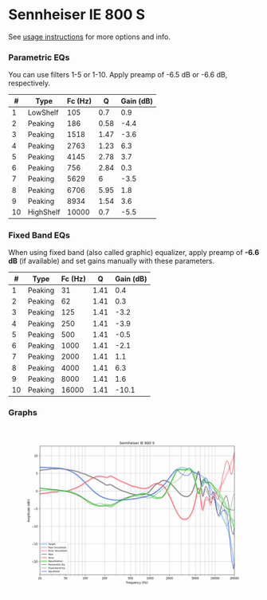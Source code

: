 # Sennheiser IE 800 S
See [usage instructions](https://github.com/jaakkopasanen/AutoEq#usage) for more options and info.

### Parametric EQs
You can use filters 1-5 or 1-10. Apply preamp of -6.5 dB or -6.6 dB, respectively.

|   # | Type      |   Fc (Hz) |    Q |   Gain (dB) |
|-----|-----------|-----------|------|-------------|
|   1 | LowShelf  |       105 | 0.7  |         0.9 |
|   2 | Peaking   |       186 | 0.58 |        -4.4 |
|   3 | Peaking   |      1518 | 1.47 |        -3.6 |
|   4 | Peaking   |      2763 | 1.23 |         6.3 |
|   5 | Peaking   |      4145 | 2.78 |         3.7 |
|   6 | Peaking   |       756 | 2.84 |         0.3 |
|   7 | Peaking   |      5629 | 6    |        -3.5 |
|   8 | Peaking   |      6706 | 5.95 |         1.8 |
|   9 | Peaking   |      8934 | 1.54 |         3.6 |
|  10 | HighShelf |     10000 | 0.7  |        -5.5 |

### Fixed Band EQs
When using fixed band (also called graphic) equalizer, apply preamp of **-6.6 dB** (if available) and set gains manually with these parameters.

|   # | Type    |   Fc (Hz) |    Q |   Gain (dB) |
|-----|---------|-----------|------|-------------|
|   1 | Peaking |        31 | 1.41 |         0.4 |
|   2 | Peaking |        62 | 1.41 |         0.3 |
|   3 | Peaking |       125 | 1.41 |        -3.2 |
|   4 | Peaking |       250 | 1.41 |        -3.9 |
|   5 | Peaking |       500 | 1.41 |        -0.5 |
|   6 | Peaking |      1000 | 1.41 |        -2.1 |
|   7 | Peaking |      2000 | 1.41 |         1.1 |
|   8 | Peaking |      4000 | 1.41 |         6.3 |
|   9 | Peaking |      8000 | 1.41 |         1.6 |
|  10 | Peaking |     16000 | 1.41 |       -10.1 |

### Graphs
![](./Sennheiser%20IE%20800%20S.png)
